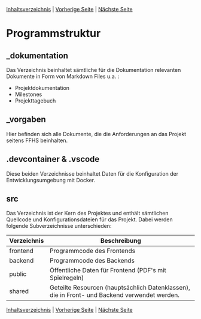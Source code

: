 [Inhaltsverzeichnis](inhaltsverzeichnis.md) | [Vorherige Seite](systemarchitektur.md) | [Nächste Seite](beispielsession.md)

# Programmstruktur

## \_dokumentation

Das Verzeichnis beinhaltet sämtliche für die Dokumentation relevanten Dokumente in Form von Markdown Files u.a. :

- Projektdokumentation
- Milestones
- Projekttagebuch

## \_vorgaben

Hier befinden sich alle Dokumente, die die Anforderungen an das Projekt seitens FFHS beinhalten.

## .devcontainer & .vscode

Diese beiden Verzeichnisse beinhaltet Daten für die Konfiguration der Entwicklungsumgebung mit Docker.

## src

Das Verzeichnis ist der Kern des Projektes und enthält sämtlichen Quellcode und Konfigurationsdateien für das Projekt. Dabei werden folgende Subverzeichnisse unterschieden:

| Verzeichnis | Beschreibung                                                                                 |
| ----------- | -------------------------------------------------------------------------------------------- |
| frontend    | Programmcode des Frontends                                                                   |
| backend     | Programmcode des Backends                                                                    |
| public      | Öffentliche Daten für Frontend (PDF's mit Spielregeln)                                       |
| shared      | Geteilte Resourcen (hauptsächlich Datenklassen), die in Front- und Backend verwendet werden. |

[Inhaltsverzeichnis](inhaltsverzeichnis.md) | [Vorherige Seite](systemarchitektur.md) | [Nächste Seite](beispielsession.md)
